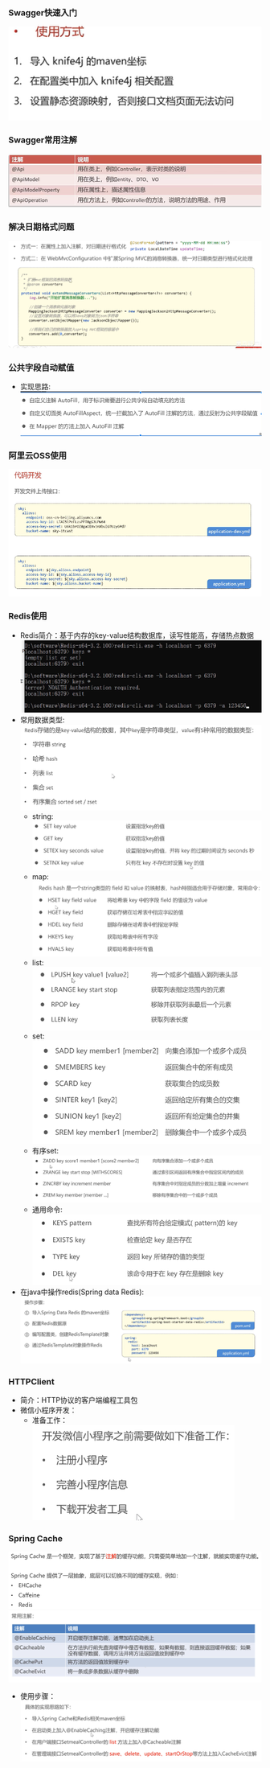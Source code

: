 ### Swagger快速入门
![img.png](img.png)
### Swagger常用注解
![img_1.png](img_1.png)
### 解决日期格式问题
![img_2.png](img_2.png)
### 公共字段自动赋值
* 实现思路:![img_3.png](img_3.png)
### 阿里云OSS使用
![img_4.png](img_4.png)
### Redis使用
* Redis简介：基于内存的key-value结构数据库，读写性能高，存储热点数据
![img_5.png](img_5.png)
* 常用数据类型:![img_6.png](img_6.png)
  * string:![img_7.png](img_7.png)
  * map:![img_8.png](img_8.png)
  * list:![img_9.png](img_9.png)
  * set:![img_10.png](img_10.png)
  * 有序set:![img_11.png](img_11.png)
  * 通用命令:![img_12.png](img_12.png)
* 在java中操作redis(Spring data Redis):![img_13.png](img_13.png)
### HTTPClient
* 简介：HTTP协议的客户端编程工具包
* 微信小程序开发：
  * 准备工作：![img_14.png](img_14.png)
### Spring Cache
![img_15.png](img_15.png)
![img_16.png](img_16.png)
* 使用步骤：![img_17.png](img_17.png)
